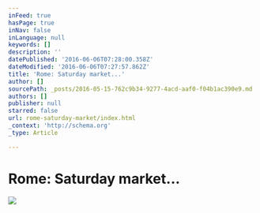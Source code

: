 ```yaml
---
inFeed: true
hasPage: true
inNav: false
inLanguage: null
keywords: []
description: ''
datePublished: '2016-06-06T07:28:00.358Z'
dateModified: '2016-06-06T07:27:57.862Z'
title: 'Rome: Saturday market...'
author: []
sourcePath: _posts/2016-05-15-762c9b34-9277-4acd-aaf0-f04b1ac390e9.md
authors: []
publisher: null
starred: false
url: rome-saturday-market/index.html
_context: 'http://schema.org'
_type: Article

---
```

# Rome: Saturday market...
![](https://the-grid-user-content.s3-us-west-2.amazonaws.com/463ef980-032a-46a1-9c03-b18e23ddb4e2.jpg)